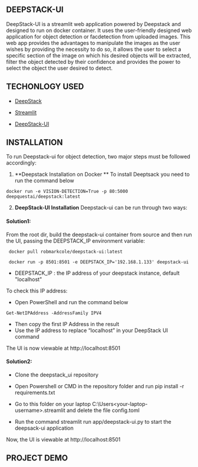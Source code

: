 ## DEEPSTACK-UI

DeepStack-UI is a streamlit web application powered by Deepstack and designed to run on docker container. It uses the user-friendly designed web application for object detection or
facdetection from uploaded images.
This web app provides the advantages to manipulate the images as the user wishes by providing the 
necessity to do so, it allows the user to select a specific section of the image on which his desired objects will be extracted, filter
the object detected by their confidence and provides the power to select the object the user desired to detect.


## TECHONLOGY USED

* [DeepStack](https://docs.deepstack.cc/)

* [Streamlit](https://docs.streamlit.io/en/stable/)

* [DeepStack-UI](https://github.com/robmarkcole/deepstack-ui)


## INSTALLATION

To run Deepstack-ui for object detection, two major steps must be followed accordingly:

1. **Deepstack Installation on Docker ** 
To install Deeptsack you need to run the command below 
```
docker run -e VISION-DETECTION=True -p 80:5000 deepquestai/deepstack:latest
```

2. **DeepStack-UI Installation**
Deepstack-ui can be run through two ways:

#### Solution1:
From the root dir, build the deepstack-ui container from source and then run the UI, passing the DEEPSTACK_IP environment variable:

     docker pull robmarkcole/deepstack-ui:latest

     docker run -p 8501:8501 -e DEEPSTACK_IP='192.168.1.133' deepstack-ui

- DEEPSTACK_IP : the IP address of your deepstack instance, default "localhost"

To check this IP address:
- Open PowerShell and run the command below
```
Get-NetIPAddress -AddressFamily IPV4
```
- Then copy the first IP Address in the result
- Use the IP address to replace “localhost” in your DeepStack UI command

The UI is now viewable at http://localhost:8501

#### Solution2:

   * Clone the deepstack_ui repository
	
   * Open Powershell or CMD in the repository folder and run pip install -r requirements.txt

   * Go to this folder on your laptop
 		C:\Users\<your-laptop-username>\.streamlit and delete the file config.toml
	
   * Run the command streamlit run app/deepstack-ui.py to start the deepsack-ui application


Now, the UI is viewable at http://localhost:8501


## PROJECT DEMO



